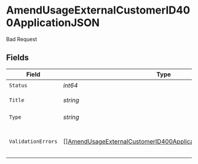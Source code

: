 # AmendUsageExternalCustomerID400ApplicationJSON

Bad Request


## Fields

| Field                                                                                                                                                         | Type                                                                                                                                                          | Required                                                                                                                                                      | Description                                                                                                                                                   | Example                                                                                                                                                       |
| ------------------------------------------------------------------------------------------------------------------------------------------------------------- | ------------------------------------------------------------------------------------------------------------------------------------------------------------- | ------------------------------------------------------------------------------------------------------------------------------------------------------------- | ------------------------------------------------------------------------------------------------------------------------------------------------------------- | ------------------------------------------------------------------------------------------------------------------------------------------------------------- |
| `Status`                                                                                                                                                      | *int64*                                                                                                                                                       | :heavy_check_mark:                                                                                                                                            | HTTP Code                                                                                                                                                     |                                                                                                                                                               |
| `Title`                                                                                                                                                       | *string*                                                                                                                                                      | :heavy_check_mark:                                                                                                                                            | Error message                                                                                                                                                 |                                                                                                                                                               |
| `Type`                                                                                                                                                        | *string*                                                                                                                                                      | :heavy_check_mark:                                                                                                                                            | N/A                                                                                                                                                           | "https://docs.billwithorb.com/reference/error-responses#400-request-validation-errors"                                                                        |
| `ValidationErrors`                                                                                                                                            | [][AmendUsageExternalCustomerID400ApplicationJSONValidationErrors](../../models/operations/amendusageexternalcustomerid400applicationjsonvalidationerrors.md) | :heavy_check_mark:                                                                                                                                            | Contains all failing validation events.                                                                                                                       |                                                                                                                                                               |